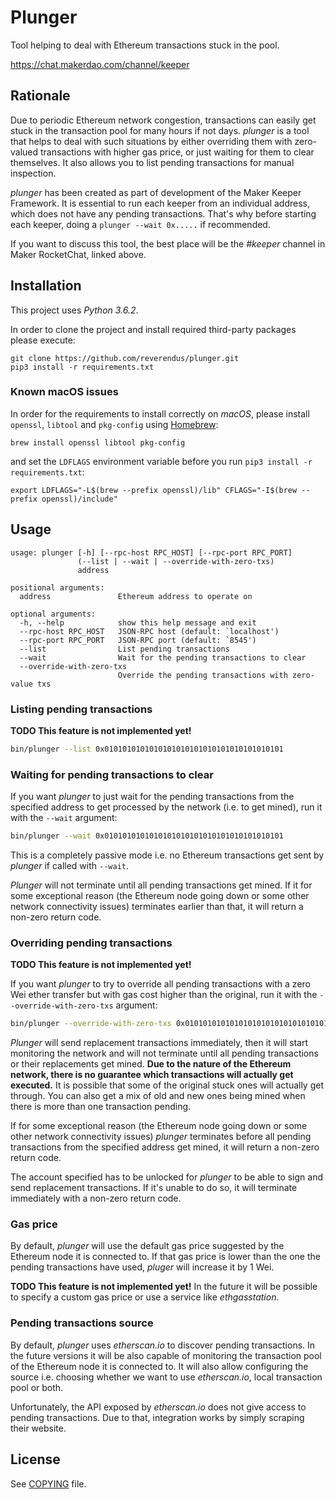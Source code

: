 # Plunger

Tool helping to deal with Ethereum transactions stuck in the pool.

<https://chat.makerdao.com/channel/keeper>


## Rationale

Due to periodic Ethereum network congestion, transactions can easily get stuck in the
transaction pool for many hours if not days. _plunger_ is a tool that helps to deal
with such situations by either overriding them with zero-valued transactions with
higher gas price, or just waiting for them to clear themselves. It also allows you
to list pending transactions for manual inspection.

_plunger_ has been created as part of development of the Maker Keeper Framework.
It is essential to run each keeper from an individual address, which does not
have any pending transactions. That's why before starting each keeper, doing
a `plunger --wait 0x.....` if recommended.

If you want to discuss this tool, the best place will be the _#keeper_ channel
in Maker RocketChat, linked above.


## Installation

This project uses *Python 3.6.2*.

In order to clone the project and install required third-party packages please execute:
```
git clone https://github.com/reverendus/plunger.git
pip3 install -r requirements.txt
```

### Known macOS issues

In order for the requirements to install correctly on _macOS_, please install
`openssl`, `libtool` and `pkg-config` using [Homebrew](https://brew.sh/):
```
brew install openssl libtool pkg-config
```

and set the `LDFLAGS` environment variable before you run `pip3 install -r requirements.txt`:
```
export LDFLAGS="-L$(brew --prefix openssl)/lib" CFLAGS="-I$(brew --prefix openssl)/include" 
```


## Usage

```
usage: plunger [-h] [--rpc-host RPC_HOST] [--rpc-port RPC_PORT]
               (--list | --wait | --override-with-zero-txs)
               address

positional arguments:
  address               Ethereum address to operate on

optional arguments:
  -h, --help            show this help message and exit
  --rpc-host RPC_HOST   JSON-RPC host (default: `localhost')
  --rpc-port RPC_PORT   JSON-RPC port (default: `8545')
  --list                List pending transactions
  --wait                Wait for the pending transactions to clear
  --override-with-zero-txs
                        Override the pending transactions with zero-value txs
```

### Listing pending transactions

**TODO This feature is not implemented yet!**

```bash
bin/plunger --list 0x0101010101010101010101010101010101010101
```

### Waiting for pending transactions to clear

If you want _plunger_ to just wait for the pending transactions from the specified address
to get processed by the network (i.e. to get mined), run it with the `--wait` argument:

```bash
bin/plunger --wait 0x0101010101010101010101010101010101010101
```

This is a completely passive mode i.e. no Ethereum transactions get sent by _plunger_
if called with `--wait`.

_Plunger_ will not terminate until all pending transactions get mined. If it for some exceptional
reason (the Ethereum node going down or some other network connectivity issues) terminates earlier
than that, it will return a non-zero return code.

### Overriding pending transactions

**TODO This feature is not implemented yet!**

If you want _plunger_ to try to override all pending transactions with a zero Wei ether transfer
but with gas cost higher than the original, run it with the `--override-with-zero-txs` argument:

```bash
bin/plunger --override-with-zero-txs 0x0101010101010101010101010101010101010101
```

_Plunger_ will send replacement transactions immediately, then it will start monitoring the
network and will not terminate until all pending transactions or their replacements get mined.
**Due to the nature of the Ethereum network, there is no guarantee which transactions will
actually get executed.** It is possible that some of the original stuck ones will actually
get through. You can also get a mix of old and new ones being mined when there is more than
one transaction pending.

If for some exceptional reason (the Ethereum node going down or some other network
connectivity issues) _plunger_ terminates before all pending transactions from the specified
address get mined, it will return a non-zero return code.

The account specified has to be unlocked for _plunger_ to be able to sign and send replacement
transactions. If it's unable to do so, it will terminate immediately with a non-zero return code.

### Gas price

By default, _plunger_ will use the default gas price suggested by the Ethereum node it is
connected to. If that gas price is lower than the one the pending transactions have used,
_pluger_ will increase it by 1 Wei.

**TODO This feature is not implemented yet!** In the future it will be possible to specify
a custom gas price or use a service like _ethgasstation_.

### Pending transactions source

By default, _plunger_ uses _etherscan.io_ to discover pending transactions. In the future
versions it will be also capable of monitoring the transaction pool of the Ethereum node
it is connected to. It will also allow configuring the source i.e. choosing whether
we want to use _etherscan.io_, local transaction pool or both.

Unfortunately, the API exposed by _etherscan.io_ does not give access to pending transactions.
Due to that, integration works by simply scraping their website.


## License

See [COPYING](https://github.com/reverendus/plunger/blob/master/COPYING) file.
